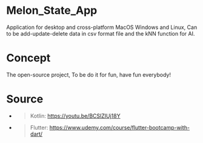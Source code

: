 # Melon_State_App
Application for desktop and cross-platform MacOS Windows and Linux, Can to be add-update-delete data in csv format file and the kNN function for AI.

# Concept
The open-source project, To be do it for fun, have fun everybody!

# Source
* > Kotlin: https://youtu.be/BCSlZIUj18Y
* > Flutter: https://www.udemy.com/course/flutter-bootcamp-with-dart/
